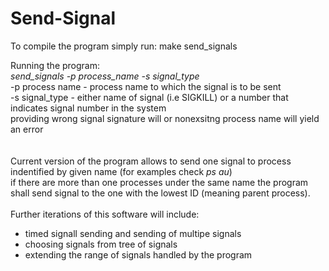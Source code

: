 # Send-Signal
To compile the program simply run:
  make send_signals
  
Running the program: <br/>
  <i>send_signals -p process_name -s signal_type </i><br/>
  -p process name - process name to which the signal is to be sent <br/>
  -s signal_type - either name of signal (i.e SIGKILL) or a number that indicates signal number in the system <br/>
   providing wrong signal signature will or nonexsitng process name will yield an error <br/>
<br/>  
Current version of the program allows to send one signal to process indentified by given name (for examples check <i>ps au</i>)<br/>
if there are more than one processes under the same name the program shall send signal to the one with the lowest ID (meaning parent process).<br/>
<br/>
Further iterations of this software will include:<br/>
  - timed signall sending and sending of multipe signals<br/>
  - choosing signals from tree of signals<br/>
  - extending the range of signals handled by the program<br/>

